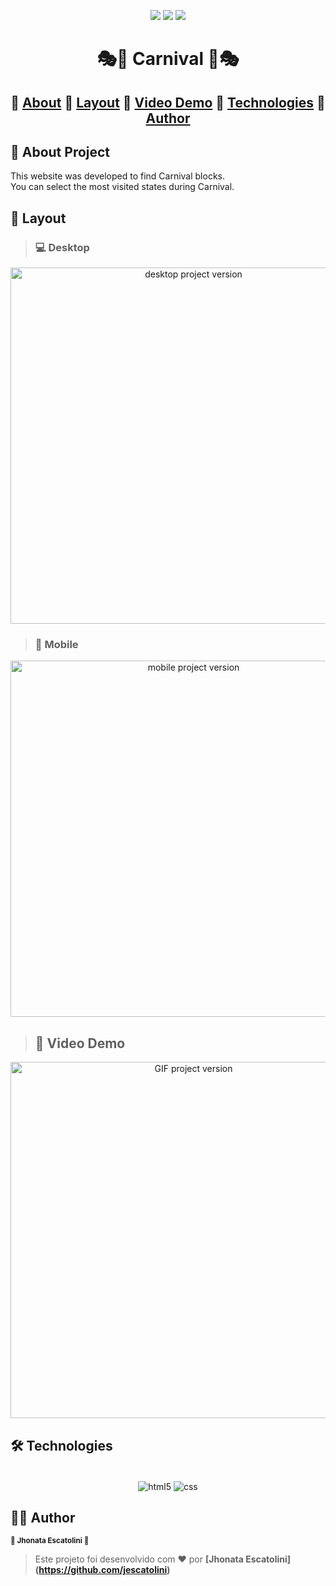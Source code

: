 <p align="center">
  <img src="https://img.shields.io/static/v1?label=license&message=MIT&color=8022F5&style=flat">
  <img src="https://img.shields.io/static/v1?label=languages&message=3&color=A8A60C&style=flat">
  <a href="https://www.linkedin.com/in/jhonata-escatolini/"><img src="https://img.shields.io/static/v1?label=made%20by&message=Escatolini&color=4B00A8&style=flat"></a>
</p>

<h1 align="center">🎭🎊 Carnival 🎊🎭</h1>

<h2 align="center">
🔗
 <a href="#-about-project">About</a> 🔗
 <a href="#-layout">Layout</a> 🔗
 <a href="#-video-demo">Video Demo</a> 🔗
 <a href="#-technologies">Technologies</a> 🔗
 <a href="#%EF%B8%8F-author">Author</a>
</h2>

## 📖 About Project

This website was developed to find Carnival blocks.</br>
You can select the most visited states during Carnival.

## 🎨 Layout

> ### 💻 Desktop
<p align="center">
  <img src="https://user-images.githubusercontent.com/99694816/233803266-32788316-99b8-495b-b33b-48ab710b88e4.png" alt="desktop project version" height="570">
</p>

> ### 📱 Mobile
<p align="center">
  <img src="https://user-images.githubusercontent.com/99694816/233803320-3736527c-51d5-49ba-9c14-97b78f01529a.png" alt="mobile project version" height="570">
</p>

>## 🎥 Video Demo
<p align="center">
  <img src="https://user-images.githubusercontent.com/99694816/233803549-e7d8b37c-6e03-423b-b49f-ec30cb29d7eb.gif" alt="GIF project version" height="570">
</p>


## 🛠 Technologies
<div align="center"><br/>
  <img align="center" alt="html5" src="https://img.shields.io/badge/HTML5-E34F26?style=for-the-badge&logo=html5&logoColor=white" />
  <img align="center" alt="css" src="https://img.shields.io/badge/CSS3-1572B6?style=for-the-badge&logo=css3&logoColor=white" />

</div>

## 🦸‍♂️ Author
<p>
 <sub><strong>🌟 Jhonata Escatolini 🌟</strong></sub>
</p>

>Este projeto foi desenvolvido com ❤️ por **[Jhonata Escatolini]
(https://github.com/jescatolini)**






